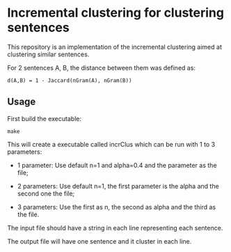# Incremental clustering for clustering sentences

This repository is an implementation of the incremental clustering aimed at clustering similar sentences.

For 2 sentences A, B, the distance between them was defined as:

```
d(A,B) = 1 - Jaccard(nGram(A), nGram(B))
```

## Usage

First build the executable:

```
make
```

This will create a executable called incrClus which can be run with 1 to 3 parameters:

- 1 parameter: Use default n=1 and alpha=0.4 and the parameter as the file;

- 2 parameters: Use default n=1, the first parameter is the alpha and the second one the file;

- 3 parameters: Use the first as n, the second as alpha and the third as the file.

The input file should have a string in each line representing each sentence.

The output file will have one sentence and it cluster in each line.  
